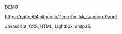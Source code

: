 DEMO

https://patton94.github.io/Time-for-Ink_Landing-Page/

Javascript, CSS, HTML, Lightbox, smtpJS.
